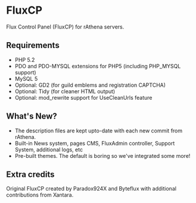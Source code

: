 FluxCP
======

Flux Control Panel (FluxCP) for rAthena servers.


Requirements
---------
* PHP 5.2
* PDO and PDO-MYSQL extensions for PHP5 (including PHP_MYSQL support)
* MySQL 5
* Optional: GD2 (for guild emblems and registration CAPTCHA)
* Optional: Tidy (for cleaner HTML output)
* Optional: mod_rewrite support for UseCleanUrls feature


What's New?
---------
* The description files are kept upto-date with each new commit from rAthena.
* Built-in News system, pages CMS, FluxAdmin controller, Support System, additional logs, etc
* Pre-built themes. The default is boring so we've integrated some more!


Extra credits
---------
Original FluxCP created by Paradox924X and Byteflux with additional contributions from Xantara.

